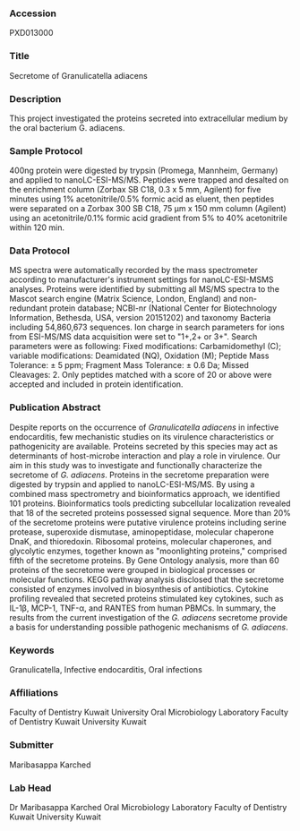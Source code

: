 ### Accession
PXD013000

### Title
Secretome of Granulicatella adiacens

### Description
This project investigated the proteins secreted into extracellular medium by the oral bacterium G. adiacens.

### Sample Protocol
400ng protein were digested by trypsin (Promega, Mannheim, Germany) and applied to nanoLC-ESI-MS/MS. Peptides were trapped and desalted on the enrichment column (Zorbax SB C18, 0.3 x 5 mm, Agilent) for five minutes using 1% acetonitrile/0.5% formic acid as eluent, then peptides were separated on a Zorbax 300 SB C18, 75 µm x 150 mm column (Agilent) using an acetonitrile/0.1% formic acid gradient from 5% to 40% acetonitrile within 120 min.

### Data Protocol
MS spectra were automatically recorded by the mass spectrometer according to manufacturer's instrument settings for nanoLC-ESI-MSMS analyses. Proteins were identified by submitting all MS/MS spectra to the Mascot search engine (Matrix Science, London, England) and non-redundant protein database; NCBI-nr (National Center for Biotechnology Information, Bethesda, USA, version 20151202) and taxonomy Bacteria including 54,860,673 sequences. Ion charge in search parameters for ions from ESI-MS/MS data acquisition were set to "1+,2+ or 3+". Search parameters were as following: Fixed modifications: Carbamidomethyl (C); variable modifications: Deamidated (NQ), Oxidation (M); Peptide Mass Tolerance: ± 5 ppm; Fragment Mass Tolerance: ± 0.6 Da; Missed Cleavages: 2. Only peptides matched with a score of 20 or above were accepted and included in protein identification.

### Publication Abstract
Despite reports on the occurrence of <i>Granulicatella adiacens</i> in infective endocarditis, few mechanistic studies on its virulence characteristics or pathogenicity are available. Proteins secreted by this species may act as determinants of host-microbe interaction and play a role in virulence. Our aim in this study was to investigate and functionally characterize the secretome of <i>G. adiacens</i>. Proteins in the secretome preparation were digested by trypsin and applied to nanoLC-ESI-MS/MS. By using a combined mass spectrometry and bioinformatics approach, we identified 101 proteins. Bioinformatics tools predicting subcellular localization revealed that 18 of the secreted proteins possessed signal sequence. More than 20% of the secretome proteins were putative virulence proteins including serine protease, superoxide dismutase, aminopeptidase, molecular chaperone DnaK, and thioredoxin. Ribosomal proteins, molecular chaperones, and glycolytic enzymes, together known as "moonlighting proteins," comprised fifth of the secretome proteins. By Gene Ontology analysis, more than 60 proteins of the secretome were grouped in biological processes or molecular functions. KEGG pathway analysis disclosed that the secretome consisted of enzymes involved in biosynthesis of antibiotics. Cytokine profiling revealed that secreted proteins stimulated key cytokines, such as IL-1&#x3b2;, MCP-1, TNF-&#x3b1;, and RANTES from human PBMCs. In summary, the results from the current investigation of the <i>G. adiacens</i> secretome provide a basis for understanding possible pathogenic mechanisms of <i>G. adiacens</i>.

### Keywords
Granulicatella, Infective endocarditis, Oral infections

### Affiliations
Faculty of Dentistry
Kuwait University
Oral Microbiology Laboratory Faculty of Dentistry Kuwait University Kuwait

### Submitter
Maribasappa Karched

### Lab Head
Dr Maribasappa Karched
Oral Microbiology Laboratory Faculty of Dentistry Kuwait University Kuwait


